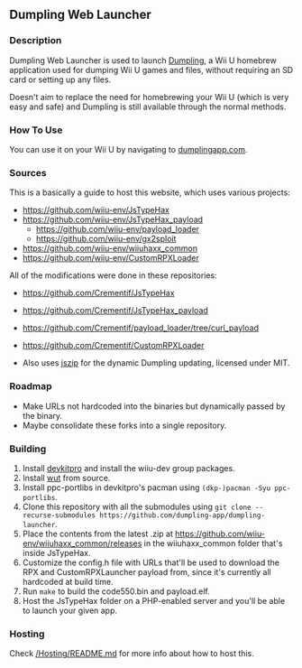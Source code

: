 ## Dumpling Web Launcher

### Description
Dumpling Web Launcher is used to launch [Dumpling](https://github.com/dumpling-app/dumpling), a Wii U homebrew application used for dumping Wii U games and files, without requiring an SD card or setting up any files.  

Doesn't aim to replace the need for homebrewing your Wii U (which is very easy and safe) and Dumpling is still available through the normal methods.


### How To Use

You can use it on your Wii U by navigating to [dumplingapp.com](https://dumplingapp.com/).

### Sources

This is a basically a guide to host this website, which uses various projects:
 - https://github.com/wiiu-env/JsTypeHax
 - https://github.com/wiiu-env/JsTypeHax_payload
    - https://github.com/wiiu-env/payload_loader
    - https://github.com/wiiu-env/gx2sploit
 - https://github.com/wiiu-env/wiiuhaxx_common
 - https://github.com/wiiu-env/CustomRPXLoader

All of the modifications were done in these repositories:
 - https://github.com/Crementif/JsTypeHax
 - https://github.com/Crementif/JsTypeHax_payload
 - https://github.com/Crementif/payload_loader/tree/curl_payload
 - https://github.com/Crementif/CustomRPXLoader

- Also uses [jszip](https://github.com/Stuk/jszip) for the dynamic Dumpling updating, licensed under MIT.


### Roadmap
 - Make URLs not hardcoded into the binaries but dynamically passed by the binary.
 - Maybe consolidate these forks into a single repository.

### Building

1. Install [devkitpro](https://devkitpro.org/wiki/Getting_Started) and install the wiiu-dev group packages.
2. Install [wut](https://github.com/devkitPro/wut/#building-from-source) from source.
3. Install ppc-portlibs in devkitpro's pacman using `(dkp-)pacman -Syu ppc-portlibs`.
4. Clone this repository with all the submodules using `git clone --recurse-submodules https://github.com/dumpling-app/dumpling-launcher`.
5. Place the contents from the latest .zip at https://github.com/wiiu-env/wiiuhaxx_common/releases in the wiiuhaxx_common folder that's inside JsTypeHax.
6. Customize the config.h file with URLs that'll be used to download the RPX and CustomRPXLauncher payload from, since it's currently all hardcoded at build time.
7. Run `make` to build the code550.bin and payload.elf.
8. Host the JsTypeHax folder on a PHP-enabled server and you'll be able to launch your given app.

### Hosting

Check [/Hosting/README.md](/Hosting/README.md) for more info about how to host this.

